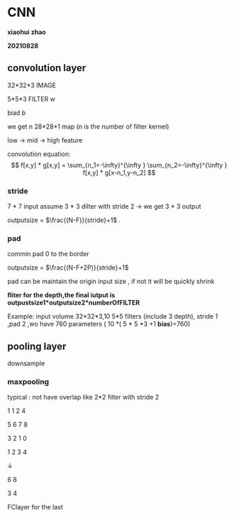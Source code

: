 # CNN

**xiaohui zhao**

**20210828**

## convolution layer

32\*32\*3 IMAGE

5\*5\*3 FILTER $w$

biad $b$

we get n 28\*28\*1 map (n is the number of filter kernel)

low -> mid -> high feature

convolution equation:
$$
f[x,y] * g[x,y] = \sum_{n_1=-\infty}^{\infty } \sum_{n_2=-\infty}^{\infty } f[x,y] * g[x-n_1,y-n_2]
$$

### stride 
7 \* 7 input assume 3 \* 3 dilter with stride 2 -> we get 3 \* 3 output

outputsize = $\frac{(N-F)}{stride}+1$
.

### pad

commin pad 0 to the border

outputsize = $\frac{(N-F+2P)}{stride}+1$

pad can be maintain the origin input size , if not it will be quickly shrink

**fliter for the depth,the final iutput is outpustsize1\*outputsize2\*numberOfFILTER**

Example:
input volume 32\*32\*3,10 5\*5 filters (include 3 depth), stride 1 ,pad 2 ,wo have 760 parameters ( 10 \*( 5 \* 5 \*3 +1 **bias**)=760)

## pooling layer
downsample

### maxpooling



typical : not have overlap like 2\*2 filter with stride 2 



1 1 2 4

5 6 7 8       

3 2 1 0

1 2 3 4

↓

6 8

3 4



FClayer for the last